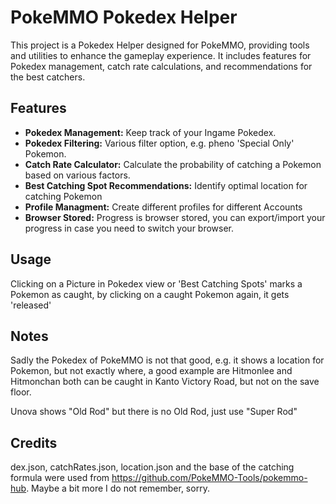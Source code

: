# PokeMMO Pokedex Helper

This project is a Pokedex Helper designed for PokeMMO, providing tools and utilities to enhance the gameplay experience. It includes features for Pokedex management, catch rate calculations, and recommendations for the best catchers.

## Features

- **Pokedex Management:** Keep track of your Ingame Pokedex.
- **Pokedex Filtering:** Various filter option, e.g. pheno 'Special Only' Pokemon.
- **Catch Rate Calculator:** Calculate the probability of catching a Pokemon based on various factors.
- **Best Catching Spot Recommendations:** Identify optimal location for catching Pokemon
- **Profile Managment:** Create different profiles for different Accounts
- **Browser Stored:** Progress is browser stored, you can export/import your progress in case you need to switch your browser.

## Usage

Clicking on a Picture in Pokedex view or 'Best Catching Spots' marks a Pokemon as caught,
by clicking on a caught Pokemon again, it gets 'released'

## Notes

Sadly the Pokedex of PokeMMO is not that good, e.g. it shows a location for Pokemon, but not exactly where, a good example are
Hitmonlee and Hitmonchan both can be caught in Kanto Victory Road, but not on the save floor.

Unova shows "Old Rod" but there is no Old Rod, just use "Super Rod"

## Credits

dex.json, catchRates.json, location.json and the base of the catching formula were used from https://github.com/PokeMMO-Tools/pokemmo-hub. Maybe a bit more I do not remember, sorry.
